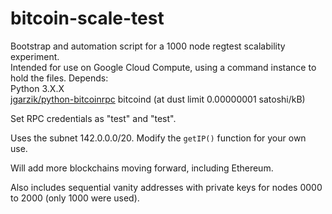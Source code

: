 # bitcoin-scale-test
Bootstrap and automation script for a 1000 node regtest scalability experiment.\
Intended for use on Google Cloud Compute, using a command instance to hold the files.
Depends:\
Python 3.X.X\
[jgarzik/python-bitcoinrpc](https://github.com/jgarzik/python-bitcoinrpc)
bitcoind (at dust limit 0.00000001 satoshi/kB)

Set RPC credentials as "test" and "test".

Uses the subnet 142.0.0.0/20. Modify the `getIP()` function for your own use.

Will add more blockchains moving forward, including Ethereum.

Also includes sequential vanity addresses with private keys for nodes 0000 to 2000 (only 1000 were used).
